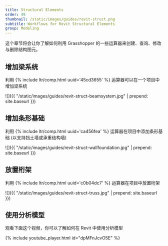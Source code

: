 ```yaml
---
title: Structural Elements
order: 49
thumbnail: /static/images/guides/revit-struct.png
subtitle: Workflows for Revit Structural Elements
group: Modeling
---
```


这个章节将会让你了解如何利用 Grasshopper 的一些运算器来创建、查询、修改与删除结构图元。

## 增加梁系统

利用 {% include ltr/comp.html uuid='45cd3655' %} 运算器可以在一个项目中增加梁系统

![]({{ "/static/images/guides/revit-struct-beamsystem.jpg" | prepend: site.baseurl }})

## 增加条形基础

利用 {% include ltr/comp.html uuid='ca456fea' %} 运算器在项目中添加条形基础 (以支持挡土墙或承重结构墙)

![]({{ "/static/images/guides/revit-struct-wallfoundation.jpg" | prepend: site.baseurl }})

## 放置桁架

利用 {% include ltr/comp.html uuid='c0b04dc7' %} 运算器在项目中放置桁架 

![]({{ "/static/images/guides/revit-struct-truss.jpg" | prepend: site.baseurl }})

## 使用分析模型

观看下面这个视频，你可以了解如何在 Revit 中使用分析模型

{% include youtube_player.html id="dpMFnJcvO5E" %}
